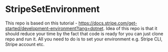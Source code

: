 # StripeSetEnvironment

This repo is based on this tutorial - https://docs.stripe.com/get-started/development-environment?lang=dotnet. 
Idea of this repo is that it should reduce your time by the fact that code is ready for you can just clone repo and run it. All you need to do is to set your environment e.g. Stripe CLI, Stripe account etc. 
